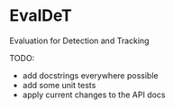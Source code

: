# EvalDeT

Evaluation for Detection and Tracking

TODO:
- add docstrings everywhere possible
- add some unit tests
- apply current changes to the API docs
